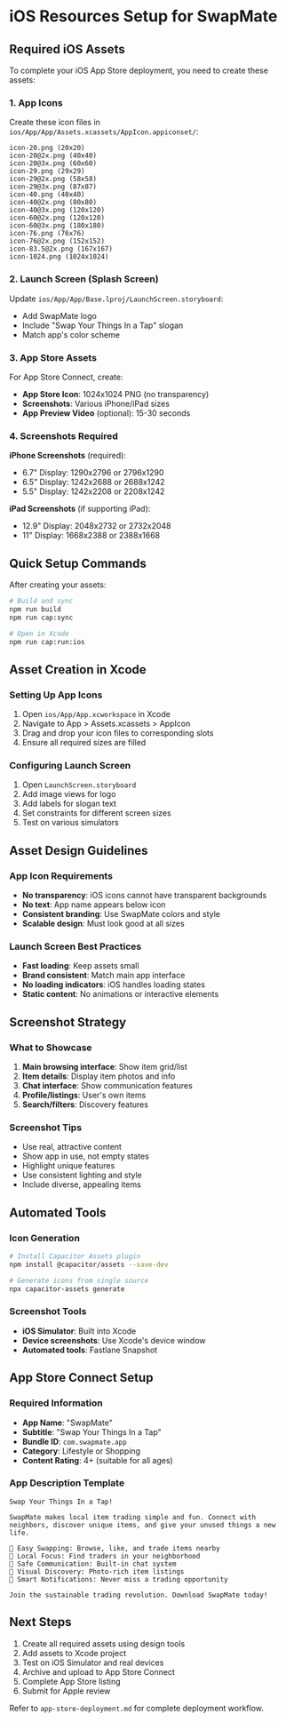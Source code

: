 # iOS Resources Setup for SwapMate

## Required iOS Assets

To complete your iOS App Store deployment, you need to create these assets:

### 1. App Icons

Create these icon files in `ios/App/App/Assets.xcassets/AppIcon.appiconset/`:

```
icon-20.png (20x20)
icon-20@2x.png (40x40)
icon-20@3x.png (60x60)
icon-29.png (29x29)
icon-29@2x.png (58x58)
icon-29@3x.png (87x87)
icon-40.png (40x40)
icon-40@2x.png (80x80)
icon-40@3x.png (120x120)
icon-60@2x.png (120x120)
icon-60@3x.png (180x180)
icon-76.png (76x76)
icon-76@2x.png (152x152)
icon-83.5@2x.png (167x167)
icon-1024.png (1024x1024)
```

### 2. Launch Screen (Splash Screen)

Update `ios/App/App/Base.lproj/LaunchScreen.storyboard`:
- Add SwapMate logo
- Include "Swap Your Things In a Tap" slogan
- Match app's color scheme

### 3. App Store Assets

For App Store Connect, create:
- **App Store Icon**: 1024x1024 PNG (no transparency)
- **Screenshots**: Various iPhone/iPad sizes
- **App Preview Video** (optional): 15-30 seconds

### 4. Screenshots Required

**iPhone Screenshots** (required):
- 6.7" Display: 1290x2796 or 2796x1290
- 6.5" Display: 1242x2688 or 2688x1242
- 5.5" Display: 1242x2208 or 2208x1242

**iPad Screenshots** (if supporting iPad):
- 12.9" Display: 2048x2732 or 2732x2048
- 11" Display: 1668x2388 or 2388x1668

## Quick Setup Commands

After creating your assets:

```bash
# Build and sync
npm run build
npm run cap:sync

# Open in Xcode
npm run cap:run:ios
```

## Asset Creation in Xcode

### Setting Up App Icons

1. Open `ios/App/App.xcworkspace` in Xcode
2. Navigate to App > Assets.xcassets > AppIcon
3. Drag and drop your icon files to corresponding slots
4. Ensure all required sizes are filled

### Configuring Launch Screen

1. Open `LaunchScreen.storyboard`
2. Add image views for logo
3. Add labels for slogan text
4. Set constraints for different screen sizes
5. Test on various simulators

## Asset Design Guidelines

### App Icon Requirements
- **No transparency**: iOS icons cannot have transparent backgrounds
- **No text**: App name appears below icon
- **Consistent branding**: Use SwapMate colors and style
- **Scalable design**: Must look good at all sizes

### Launch Screen Best Practices
- **Fast loading**: Keep assets small
- **Brand consistent**: Match main app interface
- **No loading indicators**: iOS handles loading states
- **Static content**: No animations or interactive elements

## Screenshot Strategy

### What to Showcase
1. **Main browsing interface**: Show item grid/list
2. **Item details**: Display item photos and info
3. **Chat interface**: Show communication features
4. **Profile/listings**: User's own items
5. **Search/filters**: Discovery features

### Screenshot Tips
- Use real, attractive content
- Show app in use, not empty states
- Highlight unique features
- Use consistent lighting and style
- Include diverse, appealing items

## Automated Tools

### Icon Generation
```bash
# Install Capacitor Assets plugin
npm install @capacitor/assets --save-dev

# Generate icons from single source
npx capacitor-assets generate
```

### Screenshot Tools
- **iOS Simulator**: Built into Xcode
- **Device screenshots**: Use Xcode's device window
- **Automated tools**: Fastlane Snapshot

## App Store Connect Setup

### Required Information
- **App Name**: "SwapMate"
- **Subtitle**: "Swap Your Things In a Tap"
- **Bundle ID**: `com.swapmate.app`
- **Category**: Lifestyle or Shopping
- **Content Rating**: 4+ (suitable for all ages)

### App Description Template
```
Swap Your Things In a Tap!

SwapMate makes local item trading simple and fun. Connect with neighbors, discover unique items, and give your unused things a new life.

🔄 Easy Swapping: Browse, like, and trade items nearby
📍 Local Focus: Find traders in your neighborhood  
💬 Safe Communication: Built-in chat system
📸 Visual Discovery: Photo-rich item listings
🔔 Smart Notifications: Never miss a trading opportunity

Join the sustainable trading revolution. Download SwapMate today!
```

## Next Steps

1. Create all required assets using design tools
2. Add assets to Xcode project
3. Test on iOS Simulator and real devices
4. Archive and upload to App Store Connect
5. Complete App Store listing
6. Submit for Apple review

Refer to `app-store-deployment.md` for complete deployment workflow.